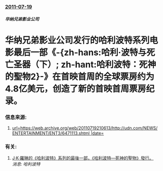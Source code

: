 ### [2011-07-19](/news/2011/07/19/index.md)

##### 华纳兄弟影业公司
# 华纳兄弟影业公司发行的哈利波特系列电影最后一部《-{zh-hans:哈利·波特与死亡圣器（下）; zh-hant:哈利波特：死神的聖物2}-》在首映首周的全球票房约为4.8亿美元，创造了新的首映首周票房纪录。 




### 信息来源:

1. [url=https://web.archive.org/web/20110719210613/http://udn.com/NEWS/ENTERTAINMENT/ENT3/6471113.shtml |date= ](http://udn.com/NEWS/ENTERTAINMENT/ENT3/6471113.shtml)

### 有关:

1. [J·K·羅琳的《哈利波特》系列的最後一部，《哈利波特—死神的聖物》發行。](/zh/news/2007/07/21/J-K-羅琳的-哈利波特-系列的最後一部-哈利波特-死神的聖物-發行.md) _消息: 哈利波特_
